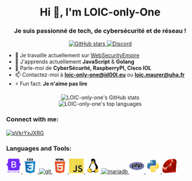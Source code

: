 <h1 align="center">Hi 👋, I'm LOIC-only-One</h1>
<h3 align="center">Je suis passionné de tech, de cybersécurité et de réseau !</h3>

<p align="center">
  <a href="https://github.com/LOIC-only-one/WebSecurityEmpire">
    <img src="https://img.shields.io/github/stars/LOIC-only-one/WebSecurityEmpire?style=social" alt="GitHub stars">
  </a>
  <a href="https://discord.gg/pVkrYxJXRG">
    <img src="https://img.shields.io/discord/933305121217986610?label=Discord&logo=discord&style=social" alt="Discord">
  </a>
</p>

- 🔭 Je travaille actuellement sur [WebSecurityEmpire](https://github.com/LOIC-only-one/WebSecurityEmpire)
- 🌱 J'apprends actuellement **JavaScript** & **Golang**
- 💬 Parle-moi de **CyberSécurité, RaspberryPI, Cisco IOL**
- 📫 Contactez-moi à **loic-only-one@id00l.eu** ou **loic.maurer@uha.fr**
- ⚡ Fun fact: **Je n'aime pas lire**

<p align="center">
  <img src="https://github-readme-stats.vercel.app/api?username=LOIC-only-one&theme=blue-green" alt="LOIC-only-one's GitHub stats" />
  <br>
  <img src="https://github-readme-stats.vercel.app/api/top-langs/?username=LOIC-only-one&theme=blue-green" alt="LOIC-only-one's top languages" />
</p>

<h3 align="left">Connect with me:</h3>
<p align="left">
  <a href="https://discord.gg/pVkrYxJXRG" target="_blank">
    <img align="center" src="https://raw.githubusercontent.com/rahuldkjain/github-profile-readme-generator/master/src/images/icons/Social/discord.svg" alt="pVkrYxJXRG" height="30" width="40" />
  </a>
</p>

<h3 align="left">Languages and Tools:</h3>
<p align="left">
  <a href="https://getbootstrap.com" target="_blank" rel="noreferrer">
    <img src="https://raw.githubusercontent.com/devicons/devicon/master/icons/bootstrap/bootstrap-plain-wordmark.svg" alt="bootstrap" width="40" height="40"/>
  </a> 
  <a href="https://www.w3schools.com/css/" target="_blank" rel="noreferrer">
    <img src="https://raw.githubusercontent.com/devicons/devicon/master/icons/css3/css3-original-wordmark.svg" alt="css3" width="40" height="40"/>
  </a> 
  <a href="https://git-scm.com/" target="_blank" rel="noreferrer">
    <img src="https://www.vectorlogo.zone/logos/git-scm/git-scm-icon.svg" alt="git" width="40" height="40"/>
  </a> 
  <a href="https://www.w3.org/html/" target="_blank" rel="noreferrer">
    <img src="https://raw.githubusercontent.com/devicons/devicon/master/icons/html5/html5-original-wordmark.svg" alt="html5" width="40" height="40"/>
  </a> 
  <a href="https://developer.mozilla.org/en-US/docs/Web/JavaScript" target="_blank" rel="noreferrer">
    <img src="https://raw.githubusercontent.com/devicons/devicon/master/icons/javascript/javascript-original.svg" alt="javascript" width="40" height="40"/>
  </a> 
  <a href="https://www.linux.org/" target="_blank" rel="noreferrer">
    <img src="https://raw.githubusercontent.com/devicons/devicon/master/icons/linux/linux-original.svg" alt="linux" width="40" height="40"/>
  </a> 
  <a href="https://mariadb.org/" target="_blank" rel="noreferrer">
    <img src="https://www.vectorlogo.zone/logos/mariadb/mariadb-icon.svg" alt="mariadb" width="40" height="40"/>
  </a> 
  <a href="https://www.php.net" target="_blank" rel="noreferrer">
    <img src="https://raw.githubusercontent.com/devicons/devicon/master/icons/php/php-original.svg" alt="php" width="40" height="40"/>
  </a> 
  <a href="https://www.python.org" target="_blank" rel="noreferrer">
    <img src="https://raw.githubusercontent.com/devicons/devicon/master/icons/python/python-original.svg" alt="python" width="40" height="40"/>
  </a> 
  <a href="https://www.ruby-lang.org/en/" target="_blank" rel="noreferrer">
    <img src="https://raw.githubusercontent.com/devicons/devicon/master/icons/ruby/ruby-original.svg" alt="ruby" width="40" height="40"/>
  </a> 
</p>
